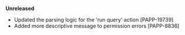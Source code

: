 **Unreleased**
* Updated the parsing logic for the 'run query' action [PAPP-19739]
* Added more descriptive message to permission errors [PAPP-8836]
